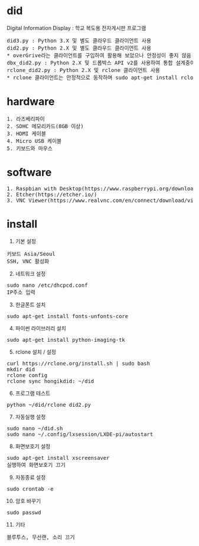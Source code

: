 # did
Digital Information Display : 학교 복도용 전자게시판 프로그램
<pre>did3.py : Python 3.X 및 별도 클라우드 클라이언트 사용
did2.py : Python 2.X 및 별도 클라우드 클라이언트 사용
* overGrive라는 클라이언트를 구입하여 활용해 보았으나 안정성이 좋지 않음
dbx_did2.py : Python 2.X 및 드롭박스 API v2를 사용하여 통합 설계중이나 아직 연구중인 단계
rclone_did2.py : Python 2.X 및 rclone 클라이언트 사용
* rclone 클라이언트는 안정적으로 동작하며 sudo apt-get install rclone 명령으로 간단하게 설치됨</pre>

# hardware
<pre>1. 라즈베리파이
2. SDHC 메모리카드(8GB 이상)
3. HDMI 케이블
4. Micro USB 케이블
5. 키보드와 마우스</pre>

# software
<pre>1. Raspbian with Desktop(https://www.raspberrypi.org/downloads/raspbian/)
2. Etcher(https://etcher.io/)
3. VNC Viewer(https://www.realvnc.com/en/connect/download/viewer/)</pre>

# install
1. 기본 설정
<pre>키보드 Asia/Seoul
SSH, VNC 활성화</pre>

2. 네트워크 설정
<pre>sudo nano /etc/dhcpcd.conf
IP주소 입력</pre>

3. 한글폰트 설치
<pre>sudo apt-get install fonts-unfonts-core</pre>

4. 파이썬 라이브러리 설치
<pre>sudo apt-get install python-imaging-tk</pre>

5. rclone 설치 / 설정
<pre>curl https://rclone.org/install.sh | sudo bash
mkdir did
rclone config
rclone sync hongikdid: ~/did</pre>

6. 프로그램 테스트
<pre>python ~/did/rclone_did2.py</pre>

7. 자동실행 설정
<pre>sudo nano ~/did.sh
sudo nano ~/.config/lxsession/LXDE-pi/autostart</pre>

8. 화면보호기 설정
<pre>sudo apt-get install xscreensaver
실행하여 화면보호기 끄기</pre>

9. 자동종료 설정
<pre>sudo crontab -e</pre>

10. 암호 바꾸기
<pre>sudo passwd</pre>

11. 기타
<pre>블루투스, 무선랜, 소리 끄기</pre>
